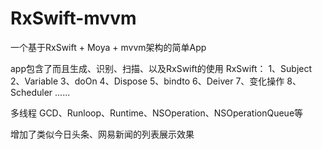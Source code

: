 # RxSwift-mvvm
一个基于RxSwift + Moya + mvvm架构的简单App

app包含了而且生成、识别、扫描、以及RxSwift的使用
RxSwift：
1、Subject
2、Variable
3、doOn
4、Dispose
5、bindto
6、Deiver
7、变化操作
8、Scheduler
......


多线程
GCD、Runloop、Runtime、NSOperation、NSOperationQueue等

增加了类似今日头条、网易新闻的列表展示效果

